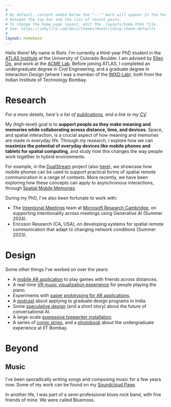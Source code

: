 ```yaml
---
#
# By default, content added below the "---" mark will appear in the home page
# between the top bar and the list of recent posts.
# To change the home page layout, edit the _layouts/home.html file.
# See: https://jekyllrb.com/docs/themes/#overriding-theme-defaults
#
layout: homebase
---
```


Hello there! My name is Rishi. I'm currently a third-year PhD student in the [ATLAS Institute](https://www.colorado.edu/atlas/) at the University of Colorado Boulder. I am advised by [Ellen Do](https://www.colorado.edu/atlas/ellen-yi-luen-do), and work at the [ACME Lab](https://www.colorado.edu/atlas/acme-lab). Before joining ATLAS, I completed an undergraduate degree in Civil Engineering, and a graduate degree in Interaction Design (where I was a member of the [IMXD Lab](https://imxd.in)), both from the Indian Institute of Technology Bombay.

# Research

_For a more details, here's a list of [publications](/publications), and a link to my [CV](/cv)._

My (high-level) goal is to **support people as they make meaning and memories while collaborating across distance, time, and devices**. Space, and spatial interaction, is a crucial aspect of how meaning and memories are made in everyday life. Through my research, I explore how we can **maximize the potential of everyday devices like mobile phones and tablets for spatial computing**, and study how this changes the way people work together in hybrid environments. 

For example, in the [DualStream](projects/dualstream) project (also [here](/dualstream)), we showcase how mobile phones can be used to support practical forms of spatial remote communication in a range of contexts. More recently, we have been exploring how these concepts can apply to asynchronous interactions, through [Spatial Mobile Memories](/assets/documents/papers/imx2024memories.pdf).

During my PhD, I've also been fortunate to work with: 
- The [Intentional Meetings](https://www.microsoft.com/en-us/research/project/intentional-meetings/) team at [Microsoft Research Cambridge](https://www.microsoft.com/en-us/research/lab/microsoft-research-cambridge/), on supporting intentionality across meetings using Generative AI (Summer 2024).
- Ericsson Research (CA, USA), on developing systems for spatial remote communication that adapt to changing network conditions (Summer 2023).

<!-- In my research, I draw from theories of embodied interaction and spatial computing to design and build cross-device ecosystems for collaboration centered around everyday devices, and study how people make meaning and memories as they collaborate using such hybrid interfaces. -->

# Design

Some other things I've worked on over the years:
- A [mobile AR application](/projects/sxrp) to play games with friends across distances.
- A real-time [VR music visualization experience](/projects/musicvr) for people playing the piano.
- Experiments with [paper prototyping for AR applications](/projects/arprototyping).
- A [podcast](/projects/styrofoam) about applying to graduate design programs in India.
- Some [speculative design](/projects/designfiction) (and a short story) about the future of conversational AI.
- A large-scale [expressive typewriter installation](/projects/expresso).
- A series of [comic strips](/projects/bipolarspectacles), and a [photobook](/projects/shadows-photobook) about the undergraduate experience at IIT Bombay.

# Beyond

## Music

I've been sporadically writing songs and composing music for a few years now. Some of my work can be found on my [Soundcloud Page](https://soundcloud.com/rishivanukuru). 

In another life, I was part of a semi-professional blues rock band, with five friends of mine. We were called Bluemoss.

